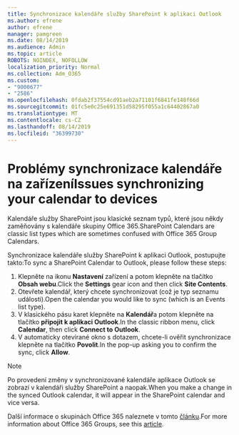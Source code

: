 ```yaml
---
title: Synchronizace kalendáře služby SharePoint k aplikaci Outlook
ms.author: efrene
author: efrene
manager: pamgreen
ms.date: 08/14/2019
ms.audience: Admin
ms.topic: article
ROBOTS: NOINDEX, NOFOLLOW
localization_priority: Normal
ms.collection: Adm_O365
ms.custom:
- "9000677"
- "2586"
ms.openlocfilehash: 0fdab2f37554cd91aeb2a71101f6841fe148f66d
ms.sourcegitcommit: 01fc5e0c25e691351d58295f055a1c64402867a0
ms.translationtype: MT
ms.contentlocale: cs-CZ
ms.lasthandoff: 08/14/2019
ms.locfileid: "36399730"
---
```

# <a name="issues-synchronizing-your-calendar-to-devices"></a><span data-ttu-id="a67b8-102">Problémy synchronizace kalendáře na zařízení</span><span class="sxs-lookup"><span data-stu-id="a67b8-102">Issues synchronizing your calendar to devices</span></span>

<span data-ttu-id="a67b8-103">Kalendáře služby SharePoint jsou klasické seznam typů, které jsou někdy zaměňovány s kalendáře skupiny Office 365.</span><span class="sxs-lookup"><span data-stu-id="a67b8-103">SharePoint Calendars are classic list types which are sometimes confused with Office 365 Group Calendars.</span></span>

<span data-ttu-id="a67b8-104">Synchronizace kalendáře služby SharePoint k aplikaci Outlook, postupujte takto:</span><span class="sxs-lookup"><span data-stu-id="a67b8-104">To sync a SharePoint Calendar to Outlook, please follow these steps:</span></span>

1. <span data-ttu-id="a67b8-105">Klepněte na ikonu **Nastavení** zařízení a potom klepněte na tlačítko **Obsah webu**.</span><span class="sxs-lookup"><span data-stu-id="a67b8-105">Click the **Settings** gear icon and then click **Site Contents**.</span></span>
2. <span data-ttu-id="a67b8-106">Otevřete kalendář, který chcete synchronizovat (což je typ seznamu události).</span><span class="sxs-lookup"><span data-stu-id="a67b8-106">Open the calendar you would like to sync (which is an Events list type).</span></span>
3. <span data-ttu-id="a67b8-107">V klasického pásu karet klepněte na **Kalendář**a potom klepněte na tlačítko **připojit k aplikaci Outlook**.</span><span class="sxs-lookup"><span data-stu-id="a67b8-107">In the classic ribbon menu, click **Calendar**, then click **Connect to Outlook**.</span></span>
4. <span data-ttu-id="a67b8-108">V automaticky otevírané okno s dotazem, chcete-li ověřit synchronizace klepněte na tlačítko **Povolit**.</span><span class="sxs-lookup"><span data-stu-id="a67b8-108">In the pop-up asking you to confirm the sync, click **Allow**.</span></span>

>[!Note]
> <span data-ttu-id="a67b8-109">Po provedení změny v synchronizované kalendáře aplikace Outlook se zobrazí v kalendáři služby SharePoint a naopak.</span><span class="sxs-lookup"><span data-stu-id="a67b8-109">When you make a change in the synced Outlook calendar, it will appear in the SharePoint calendar and vice versa.</span></span>

<span data-ttu-id="a67b8-110">Další informace o skupinách Office 365 naleznete v tomto [článku](https://support.office.com/en-us/article/Learn-about-Office-365-groups-b565caa1-5c40-40ef-9915-60fdb2d97fa2).</span><span class="sxs-lookup"><span data-stu-id="a67b8-110">For more information about Office 365 Groups, see this [article](https://support.office.com/en-us/article/Learn-about-Office-365-groups-b565caa1-5c40-40ef-9915-60fdb2d97fa2).</span></span>
